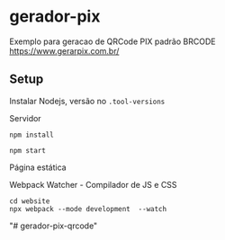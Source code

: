 # gerador-pix

Exemplo para geracao de QRCode PIX padrão BRCODE https://www.gerarpix.com.br/

## Setup

Instalar Nodejs, versão no `.tool-versions`

Servidor

```
npm install

npm start
```


Página estática

Webpack Watcher - Compilador de JS e CSS

```
cd website
npx webpack --mode development  --watch
```
"# gerador-pix-qrcode" 
